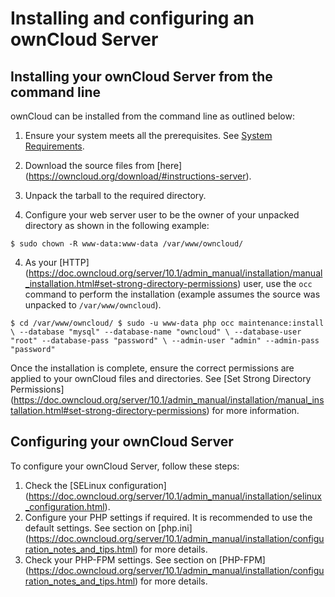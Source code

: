 # Installing and configuring an ownCloud Server

## Installing your ownCloud Server from the command line

ownCloud can be installed from the command line as outlined below:

1. Ensure your system meets all the prerequisites. See [System Requirements](https://doc.owncloud.org/server/10.1/admin_manual/installation/manual_installation.html#prerequisites).

2. Download the source files from [here] (https://owncloud.org/download/#instructions-server).

3. Unpack the tarball to the required directory.

3. Configure your web server user to be the owner of your unpacked directory as shown in the following example:

`$ sudo chown -R www-data:www-data /var/www/owncloud/`

4. As your [HTTP] (https://doc.owncloud.org/server/10.1/admin_manual/installation/manual_installation.html#set-strong-directory-permissions) user, use the `occ` command to perform the installation (example assumes the source was unpacked to `/var/www/owncloud`). 

`$ cd /var/www/owncloud/
$ sudo -u www-data php occ maintenance:install \
   --database "mysql" --database-name "owncloud" \
   --database-user "root" --database-pass "password" \
   --admin-user "admin" --admin-pass "password"`

Once the installation is complete, ensure the correct permissions are applied to your ownCloud files and directories. See [Set Strong Directory Permissions] (https://doc.owncloud.org/server/10.1/admin_manual/installation/manual_installation.html#set-strong-directory-permissions) for more information.

## Configuring your ownCloud Server

To configure your ownCloud Server, follow these steps:

1. Check the [SELinux configuration] (https://doc.owncloud.org/server/10.1/admin_manual/installation/selinux_configuration.html).
2. Configure your PHP settings if required. It is recommended to use the default settings. See section on [php.ini] (https://doc.owncloud.org/server/10.1/admin_manual/installation/configuration_notes_and_tips.html) for more details.
3. Check your PHP-FPM settings. See section on [PHP-FPM] (https://doc.owncloud.org/server/10.1/admin_manual/installation/configuration_notes_and_tips.html) for more details.
